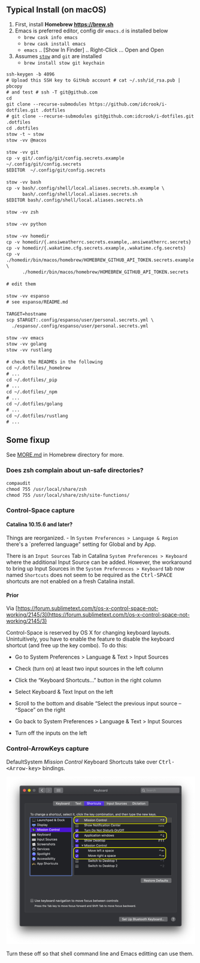 Typical Install (on macOS)
--------------------------

1.	First, install **Homebrew https://brew.sh**
2.	Emacs is preferred editor, config dir `emacs.d` is installed below
	-	`brew cask info emacs`
	-	`brew cask install emacs`
	-	`emacs` .. [Show In Finder] .. Right-Click ... Open and Open
3.	Assumes [`stow`](stow/README.md#install-gnu-stow) and `git` are installed
	-	`brew install stow git keychain`

<!--  `brew cask info homebrew/cask-versions/emacs-pretest` -->

<!--  `brew cask install homebrew/cask-versions/emacs-pretest` -->

```shell
ssh-keygen -b 4096
# Upload this SSH key to GitHub account # cat ~/.ssh/id_rsa.pub | pbcopy
# and test # ssh -T git@github.com
cd
git clone --recurse-submodules https://github.com/idcrook/i-dotfiles.git .dotfiles
# git clone --recurse-submodules git@github.com:idcrook/i-dotfiles.git .dotfiles
cd .dotfiles
stow -t ~ stow
stow -vv @macos

stow -vv git
cp -v git/.config/git/config.secrets.example ~/.config/git/config.secrets
$EDITOR  ~/.config/git/config.secrets

stow -vv bash
cp -v bash/.config/shell/local.aliases.secrets.sh.example \
      bash/.config/shell/local.aliases.secrets.sh
$EDITOR bash/.config/shell/local.aliases.secrets.sh

stow -vv zsh

stow -vv python

stow -vv homedir
cp -v homedir/{.ansiweatherrc.secrets.example,.ansiweatherrc.secrets}
cp -v homedir/{.wakatime.cfg.secrets.example,.wakatime.cfg.secrets}
cp -v ./homedir/bin/macos/homebrew/HOMEBREW_GITHUB_API_TOKEN.secrets.example \
      ./homedir/bin/macos/homebrew/HOMEBREW_GITHUB_API_TOKEN.secrets

# edit them

stow -vv espanso
# see espanso/README.md

TARGET=hostname
scp $TARGET:.config/espanso/user/personal.secrets.yml \
  ./espanso/.config/espanso/user/personal.secrets.yml

stow -vv emacs
stow -vv golang
stow -vv rustlang

# check the READMEs in the following
cd ~/.dotfiles/_homebrew
# ...
cd ~/.dotfiles/_pip
# ...
cd ~/.dotfiles/_npm
# ...
cd ~/.dotfiles/golang
# ...
cd ~/.dotfiles/rustlang
# ...
```

Some fixup
----------

See [MORE.md](../_homebrew/MORE.md) in Homebrew directory for more.

### Does zsh complain about un-safe directories?

```shell
compaudit
chmod 755 /usr/local/share/zsh
chmod 755 /usr/local/share/zsh/site-functions/
```

### Control-Space capture

#### Catalina 10.15.6 and later?

Things are reorganized. - In `System Preferences > Language & Region` there's a `preferred language" setting for Global and by App.

There is an `Input Sources` Tab in Catalina `System Preferences > Keyboard` where the additional Input Source can be added. However, the workaround to bring up Input Sources in the `System Preferences > Keyboard` tab now named `Shortcuts` does not seem to be required as the <kbd>Ctrl-SPACE</kbd> shortcuts are not enabled on a fresh Catalina install.


#### Prior

Via [https://forum.sublimetext.com/t/os-x-control-space-not-working/2145/3](https://forum.sublimetext.com/t/os-x-control-space-not-working/2145/3)

Control-Space is reserved by OS X for changing keyboard layouts. Unintuitively, you have to enable the feature to disable the keyboard shortcut (and free up the key combo). To do this:

-	Go to System Preferences > Language & Text > Input Sources

-	Check (turn on) at least two input sources in the left column

-	Click the “Keyboard Shortcuts…” button in the right column

-	Select Keyboard & Text Input on the left

-	Scroll to the bottom and disable “Select the previous input source – ^Space” on the right

-	Go back to System Preferences > Language & Text > Input Sources

-	Turn off the inputs on the left

### Control-ArrowKeys capture

DefaultSystem *Mission Control* Keyboard Shortcuts take over <kbd>Ctrl-<Arrow-key\></kbd> bindings.

![Default ShortCuts Control-Arrows](KeybdPrefs_ShortCuts_ControlArrows.png)

Turn these off so that shell command line and Emacs editting can use them.
